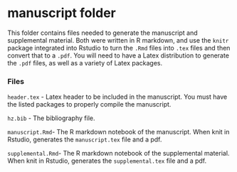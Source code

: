 # manuscript folder

This folder contains files needed to generate the manuscript and supplemental material. Both were written in R markdown, and use the `knitr` package integrated into Rstudio to turn the `.Rmd` files into `.tex` files and then convert that to a `.pdf`. You will need to have a Latex distribution to generate the `.pdf` files, as well as a variety of Latex packages. 

### Files

`header.tex` - Latex header to be included in the manuscript. You must have the listed packages to properly compile the manuscript.

`hz.bib` - The bibliography file.

`manuscript.Rmd`- The R markdown notebook of the manuscript. When knit in Rstudio, generates the `manuscript.tex` file and a pdf.

`supplemental.Rmd`- The R markdown notebook of the supplemental material. When knit in Rstudio, generates the `supplemental.tex` file and a pdf.